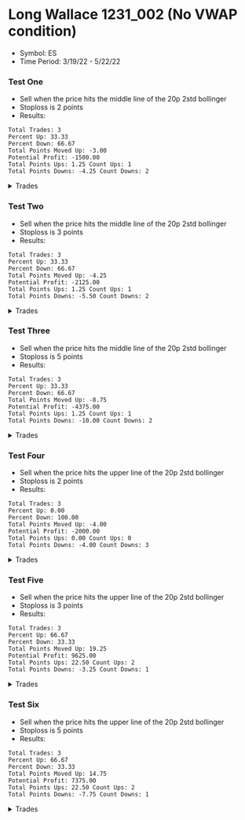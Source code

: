 # Long Wallace 1231_002 (No VWAP condition)
* Symbol: ES
* Time Period: 3/19/22 - 5/22/22


### Test One
* Sell when the price hits the middle line of the 20p 2std bollinger
* Stoploss is 2 points
* Results:
```
Total Trades: 3
Percent Up: 33.33
Percent Down: 66.67
Total Points Moved Up: -3.00
Potential Profit: -1500.00
Total Points Ups: 1.25 Count Ups: 1
Total Points Downs: -4.25 Count Downs: 2
```

<details><summary>Trades</summary>

<code>In: 2022-04-07 09:52:00		Out: 2022-04-07 09:57:00		Total Move Up: -2.25</code> <br />
<code>In: 2022-04-22 10:44:00		Out: 2022-04-22 10:49:00		Total Move Up: -2.00</code> <br />
<code>In: 2022-05-17 11:25:00		Out: 2022-05-17 11:32:00		Total Move Up: 1.25</code> <br />


</details>

### Test Two
* Sell when the price hits the middle line of the 20p 2std bollinger
* Stoploss is 3 points
* Results:
```
Total Trades: 3
Percent Up: 33.33
Percent Down: 66.67
Total Points Moved Up: -4.25
Potential Profit: -2125.00
Total Points Ups: 1.25 Count Ups: 1
Total Points Downs: -5.50 Count Downs: 2
```

<details><summary>Trades</summary>

<code>In: 2022-04-07 09:52:00		Out: 2022-04-07 09:57:00		Total Move Up: -2.25</code> <br />
<code>In: 2022-04-22 10:44:00		Out: 2022-04-22 10:51:00		Total Move Up: -3.25</code> <br />
<code>In: 2022-05-17 11:25:00		Out: 2022-05-17 11:32:00		Total Move Up: 1.25</code> <br />


</details>

### Test Three
* Sell when the price hits the middle line of the 20p 2std bollinger
* Stoploss is 5 points
* Results:
```
Total Trades: 3
Percent Up: 33.33
Percent Down: 66.67
Total Points Moved Up: -8.75
Potential Profit: -4375.00
Total Points Ups: 1.25 Count Ups: 1
Total Points Downs: -10.00 Count Downs: 2
```

<details><summary>Trades</summary>

<code>In: 2022-04-07 09:52:00		Out: 2022-04-07 09:57:00		Total Move Up: -2.25</code> <br />
<code>In: 2022-04-22 10:44:00		Out: 2022-04-22 10:54:00		Total Move Up: -7.75</code> <br />
<code>In: 2022-05-17 11:25:00		Out: 2022-05-17 11:32:00		Total Move Up: 1.25</code> <br />


</details>

### Test Four
* Sell when the price hits the upper line of the 20p 2std bollinger
* Stoploss is 2 points
* Results:
```
Total Trades: 3
Percent Up: 0.00
Percent Down: 100.00
Total Points Moved Up: -4.00
Potential Profit: -2000.00
Total Points Ups: 0.00 Count Ups: 0
Total Points Downs: -4.00 Count Downs: 3
```

<details><summary>Trades</summary>

<code>In: 2022-04-07 09:52:00		Out: 2022-04-07 09:58:00		Total Move Up: -0.25</code> <br />
<code>In: 2022-04-22 10:44:00		Out: 2022-04-22 10:49:00		Total Move Up: -2.00</code> <br />
<code>In: 2022-05-17 11:25:00		Out: 2022-05-17 11:35:00		Total Move Up: -1.75</code> <br />


</details>

### Test Five
* Sell when the price hits the upper line of the 20p 2std bollinger
* Stoploss is 3 points
* Results:
```
Total Trades: 3
Percent Up: 66.67
Percent Down: 33.33
Total Points Moved Up: 19.25
Potential Profit: 9625.00
Total Points Ups: 22.50 Count Ups: 2
Total Points Downs: -3.25 Count Downs: 1
```

<details><summary>Trades</summary>

<code>In: 2022-04-07 09:52:00		Out: 2022-04-07 10:03:00		Total Move Up: 7.00</code> <br />
<code>In: 2022-04-22 10:44:00		Out: 2022-04-22 10:51:00		Total Move Up: -3.25</code> <br />
<code>In: 2022-05-17 11:25:00		Out: 2022-05-17 11:40:00		Total Move Up: 15.50</code> <br />


</details>

### Test Six
* Sell when the price hits the upper line of the 20p 2std bollinger
* Stoploss is 5 points
* Results:
```
Total Trades: 3
Percent Up: 66.67
Percent Down: 33.33
Total Points Moved Up: 14.75
Potential Profit: 7375.00
Total Points Ups: 22.50 Count Ups: 2
Total Points Downs: -7.75 Count Downs: 1
```

<details><summary>Trades</summary>

<code>In: 2022-04-07 09:52:00		Out: 2022-04-07 10:03:00		Total Move Up: 7.00</code> <br />
<code>In: 2022-04-22 10:44:00		Out: 2022-04-22 10:54:00		Total Move Up: -7.75</code> <br />
<code>In: 2022-05-17 11:25:00		Out: 2022-05-17 11:40:00		Total Move Up: 15.50</code> <br />


</details>
